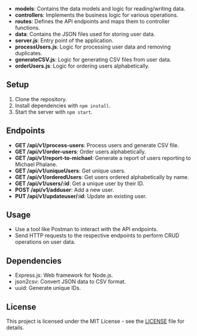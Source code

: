 
- **models**: Contains the data models and logic for reading/writing data.
- **controllers**: Implements the business logic for various operations.
- **routes**: Defines the API endpoints and maps them to controller functions.
- **data**: Contains the JSON files used for storing user data.
- **server.js**: Entry point of the application.
- **processUsers.js**: Logic for processing user data and removing duplicates.
- **generateCSV.js**: Logic for generating CSV files from user data.
- **orderUsers.js**: Logic for ordering users alphabetically.

## Setup

1. Clone the repository.
2. Install dependencies with `npm install`.
3. Start the server with `npm start`.

## Endpoints

- **GET /api/v1/process-users**: Process users and generate CSV file.
- **GET /api/v1/order-users**: Order users alphabetically.
- **GET /api/v1/report-to-michael**: Generate a report of users reporting to Michael Phalane.
- **GET /api/v1/uniqueUsers**: Get unique users.
- **GET /api/v1/orderedUsers**: Get users ordered alphabetically by name.
- **GET /api/v1/users/:id**: Get a unique user by their ID.
- **POST /api/v1/adduser**: Add a new user.
- **PUT /api/v1/updateuser/:id**: Update an existing user.

## Usage

- Use a tool like Postman to interact with the API endpoints.
- Send HTTP requests to the respective endpoints to perform CRUD operations on user data.

## Dependencies

- Express.js: Web framework for Node.js.
- json2csv: Convert JSON data to CSV format.
- uuid: Generate unique IDs.

## License

This project is licensed under the MIT License - see the [LICENSE](LICENSE) file for details.
